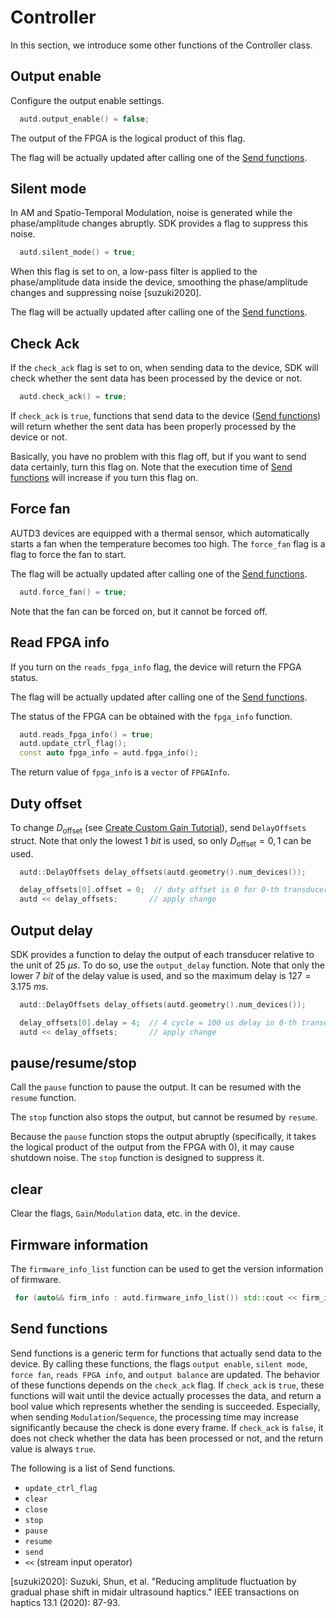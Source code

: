 # Controller

In this section, we introduce some other functions of the Controller class.

## Output enable

Configure the output enable settings.
```cpp
  autd.output_enable() = false;
```
The output of the FPGA is the logical product of this flag.

The flag will be actually updated after calling one of the [Send functions](#send-functions).

## Silent mode

In AM and Spatio-Temporal Modulation, noise is generated while the phase/amplitude changes abruptly.
SDK provides a flag to suppress this noise.
```cpp
  autd.silent_mode() = true;
```
When this flag is set to on, a low-pass filter is applied to the phase/amplitude data inside the device, smoothing the phase/amplitude changes and suppressing noise [suzuki2020].

The flag will be actually updated after calling one of the [Send functions](#send-functions).

## Check Ack

If the `check_ack` flag is set to on, when sending data to the device, SDK will check whether the sent data has been processed by the device or not.
```cpp
  autd.check_ack() = true;
```
If `check_ack` is `true`, functions that send data to the device ([Send functions](#send-functions)) will return whether the sent data has been properly processed by the device or not.

Basically, you have no problem with this flag off, but if you want to send data certainly, turn this flag on.
Note that the execution time of [Send functions](#send-functions) will increase if you turn this flag on.

## Force fan

AUTD3 devices are equipped with a thermal sensor, which automatically starts a fan when the temperature becomes too high.
The `force_fan` flag is a flag to force the fan to start.

The flag will be actually updated after calling one of the [Send functions](#send-functions).

```cpp
  autd.force_fan() = true;
```

Note that the fan can be forced on, but it cannot be forced off.

## Read FPGA info

If you turn on the `reads_fpga_info` flag, the device will return the FPGA status.

The flag will be actually updated after calling one of the [Send functions](#send-functions).

The status of the FPGA can be obtained with the `fpga_info` function.
```cpp
  autd.reads_fpga_info() = true;
  autd.update_ctrl_flag();
  const auto fpga_info = autd.fpga_info();
```
The return value of `fpga_info` is a `vector` of `FPGAInfo`.

## Duty offset

To change $D_\text{offset}$ (see [Create Custom Gain Tutorial](gain.md#create-custom-gain-tutorial)), send `DelayOffsets` struct.
Note that only the lowest $\SI{1}{bit}$ is used, so only $D_\text{offset}=0,1$ can be used.

```cpp
  autd::DelayOffsets delay_offsets(autd.geometry().num_devices());

  delay_offsets[0].offset = 0;  // duty offset is 0 for 0-th transducer 
  autd << delay_offsets;       // apply change
```

## Output delay

SDK provides a function to delay the output of each transducer relative to the unit of $\SI{25}{μs}$.
To do so, use the `output_delay` function.
Note that only the lower $\SI{7}{bit}$ of the delay value is used, and so the maximum delay is $127=\SI{3.175}{ms}$.

```cpp
  autd::DelayOffsets delay_offsets(autd.geometry().num_devices());

  delay_offsets[0].delay = 4;  // 4 cycle = 100 us delay in 0-th transducer
  autd << delay_offsets;       // apply change
```

## pause/resume/stop

Call the `pause` function to pause the output.
It can be resumed with the `resume` function.

The `stop` function also stops the output, but cannot be resumed by `resume`.

Because the `pause` function stops the output abruptly (specifically, it takes the logical product of the output from the FPGA with 0), it may cause shutdown noise.
The `stop` function is designed to suppress it.

## clear

Clear the flags, `Gain`/`Modulation` data, etc. in the device.

## Firmware information

The `firmware_info_list` function can be used to get the version information of firmware.

```cpp
 for (auto&& firm_info : autd.firmware_info_list()) std::cout << firm_info << std::endl;
```

## Send functions

Send functions is a generic term for functions that actually send data to the device.
By calling these functions, the flags `output enable`, `silent mode`, `force fan`, `reads FPGA info`, and `output balance` are updated.
The behavior of these functions depends on the `check_ack` flag.
If `check_ack` is `true`, these functions will wait until the device actually processes the data, and return a bool value which represents whether the sending is succeeded.
Especially, when sending `Modulation`/`Sequence`, the processing time may increase significantly because the check is done every frame.
If `check_ack` is `false`, it does not check whether the data has been processed or not, and the return value is always `true`.

The following is a list of Send functions.

* `update_ctrl_flag`
* `clear`
* `close`
* `stop`
* `pause`
* `resume`
* `send`
* `<<` (stream input operator)

[suzuki2020]: Suzuki, Shun, et al. "Reducing amplitude fluctuation by gradual phase shift in midair ultrasound haptics." IEEE transactions on haptics 13.1 (2020): 87-93.
